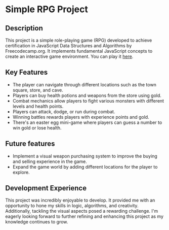 # Simple RPG Project

## Description
This project is a simple role-playing game (RPG) developed to achieve certification in JavaScript Data Structures and Algorithms by Freecodecamp.org. It implements fundamental JavaScript concepts to create an interactive game environment.
You can play it [here](https://thiagogbarbosa.github.io/RPG-game-JS/).

## Key Features
- The player can navigate through different locations such as the town square, store, and cave.
- Players can buy health potions and weapons from the store using gold.
- Combat mechanics allow players to fight various monsters with different levels and health points.
- Players can attack, dodge, or run during combat.
- Winning battles rewards players with experience points and gold.
- There's an easter egg mini-game where players can guess a number to win gold or lose health.

## Future features
- Implement a visual weapon purchasing system to improve the buying and selling experience in the game.
- Expand the game world by adding different locations for the player to explore.

## Development Experience
This project was incredibly enjoyable to develop. It provided me with an opportunity to hone my skills in logic, algorithms, and creativity. Additionally, tackling the visual aspects posed a rewarding challenge. I'm eagerly looking forward to further refining and enhancing this project as my knowledge continues to grow.
